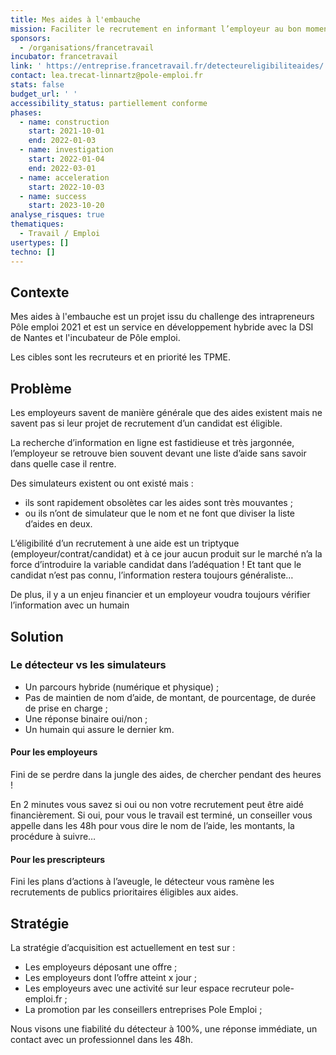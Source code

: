 ```yaml
---
title: Mes aides à l'embauche
mission: Faciliter le recrutement en informant l’employeur au bon moment sur l'aide la plus adaptée à la situation de son recrutement
sponsors:
  - /organisations/francetravail
incubator: francetravail
link: ' https://entreprise.francetravail.fr/detecteureligibiliteaides/ '
contact: lea.trecat-linnartz@pole-emploi.fr
stats: false
budget_url: ' '
accessibility_status: partiellement conforme
phases:
  - name: construction
    start: 2021-10-01
    end: 2022-01-03
  - name: investigation
    start: 2022-01-04
    end: 2022-03-01
  - name: acceleration
    start: 2022-10-03
  - name: success
    start: 2023-10-20
analyse_risques: true
thematiques:
  - Travail / Emploi
usertypes: []
techno: []
---
```

## Contexte

Mes aides à l'embauche est un projet issu du challenge des intrapreneurs Pôle emploi 2021 et est un service en développement hybride avec la DSI de Nantes et l'incubateur de Pôle emploi.

Les cibles sont les recruteurs et en priorité les TPME.  

## Problème

Les employeurs savent de manière générale que des aides existent mais ne savent pas si leur projet de recrutement d’un candidat est éligible. 

La recherche d’information en ligne est fastidieuse et très jargonnée, l’employeur se retrouve bien souvent devant une liste d’aide sans savoir dans quelle case il rentre. 

Des simulateurs existent ou ont existé mais : 

* ils sont rapidement obsolètes car les aides sont très mouvantes ; 
* ou ils n’ont de simulateur que le nom et ne font que diviser la liste d’aides en deux.  

L’éligibilité d’un recrutement à une aide est un triptyque (employeur/contrat/candidat) et à ce jour aucun produit sur le marché n’a la force d’introduire la variable candidat dans l’adéquation ! Et tant que le candidat n’est pas connu, l’information restera toujours généraliste… 

De plus, il y a un enjeu financier et un employeur voudra toujours vérifier l’information avec un humain 

## Solution

### Le détecteur vs les simulateurs

* Un parcours hybride (numérique et physique) ; 
* Pas de maintien de nom d’aide, de montant, de pourcentage, de durée de prise en charge ;
* Une réponse binaire oui/non ;
* Un humain qui assure le dernier km.

#### Pour les employeurs

Fini de se perdre dans la jungle des aides, de chercher pendant des heures !

En 2 minutes vous savez si oui ou non votre recrutement peut être aidé financièrement. Si oui, pour vous le travail est terminé, un conseiller vous appelle dans les 48h pour vous dire le nom de l’aide, les montants, la procédure à suivre… 

#### Pour les prescripteurs

Fini les plans d’actions à l’aveugle, le détecteur vous ramène les recrutements de publics prioritaires éligibles aux aides. 

## Stratégie

La stratégie d’acquisition est actuellement en test sur :

* Les employeurs déposant une offre ;
* Les employeurs dont l’offre atteint x jour ;
* Les employeurs avec une activité sur leur espace recruteur pole-emploi.fr ;
* La promotion par les conseillers entreprises Pole Emploi ;

Nous visons une fiabilité du détecteur à 100%, une réponse immédiate, un contact avec un professionnel dans les 48h.
